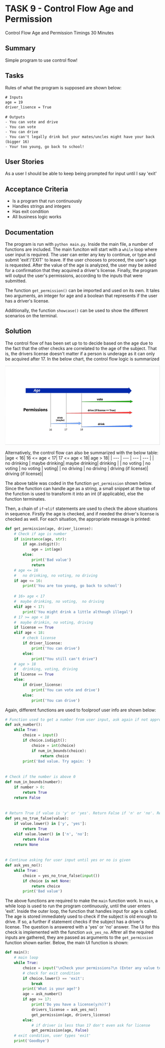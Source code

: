 # TASK 9 - Control Flow Age and Permission
Control Flow Age and Permission
Timings
30 Minutes

## Summary
Simple program to use control flow!

## Tasks
Rules of what the program is supposed are shown below:
```
# Inputs
age = 19
driver_lisence = True

# Outputs
- You can vote and drive
- You can vote
- You can drive
- You can't legally drink but your mates/uncles might have your back (bigger 16)
- Your too young, go back to school!
```

## User Stories
As a user I should be able to keep being prompted for input until I say 'exit'

## Acceptance Criteria
* Is a program that run continuously
* Handles strings and integers
* Has exit condition
* All business logic works

## Documentation
The program is run with `python main.py`. Inside the main file, a number of functions are included. The  main funciton will start with a `while` loop
where user input is required. The user can enter any key to continue, or type and submit 'exit'/'EXIT' to leave.
If the user chooses to proceed, the user's age is requested. After the value of the age is analyzed, the user may be asked for a confirmation that they acquired a driver's license.
Finally, the program will output the user's permissions, according to the inputs that were submitted.

The function `get_permission()` can be imported and used on its own. It tales two arguments, an integer for age and a boolean that represents if the user has a driver's license.

Additionally, the function `showcase()` can be used to show the different scenarios on the terminal.


## Solution
The control flow of has been set up to to decide based on the age due to the fact that the other checks are correlated to the age of the subject. 
That is, the drivers license doesn't matter if a person is underage as it can only be acquired after 17. 
In the below chart, the control flow logic is summarized

![Flow Control Diagram](control_flow_diagram.jpeg)

Alternatively, the control flow can also be summarized with the below table:
|age < 16| 16 <= age < 17| 17 <= age < 18| age > 18|
| ---     | ---           | ---           | ---   |
| no drinking | maybe drinking| maybe drinking| drinking |
| no voting | no voting | no voting | voting|
| no driving | no driving | driving (if license)| driving (if license)|

The above table was coded in the function `get_permission` shown below.
Since the function can handle age as a string, a small snippet at the top of the function is used to transform it into an int (if applicable), else the function terminates.

Then, a chain of `if`-`elif` statements are used to check the above situations in sequence. Firstly the age is checked, and if needed the driver's license is checked as well.
For each situation, the appropriate message is printed:

```python
def get_permission(age, driver_license):
    # Check if age is number
    if isinstance(age, str):
        if age.isdigit():
            age = int(age)
        else:
            print('Bad value')
            return
    # age <= 16
    #   no drinking, no voting, no driving
    if age <= 16:
        print('You are too young, go back to school')

    # 16> age < 17
    #  maybe drinking, no voting,  no driving 
    elif age < 17:
        print('You might drink a little although illegal')
    # 17 >= age < 18
    #  maybe drinkin, no voting, driving 
    if license == True
    elif age < 18:
        # check license
        if driver_license:
            print('You can drive')
        else:
            print("You still can't drive")
    # age > 18
    #   drinking, voting, driving 
    if license == True
    else:
        if driver_license:
            print('You can vote and drive')
        else:
            print('You can drive')
```

Again, different functions are used to foolproof user info are shown below:
```python
# Function used to get a number from user input, ask again if not appropriate and return it as integer
def ask_number():
    while True:
        choice = input()
        if choice.isdigit():
            choice = int(choice)
            if num_in_bounds(choice):
                return choice
        print('Bad value. Try again: ')


# Check if the number is above 0
def num_in_bounds(number):
    if number > 0:
        return True
    return False


# Return True if value is 'y' or 'yes'. Return False if 'n' or 'no'. Return None otherwise
def yes_no_true_false(value):
    if value.lower() in ['y', 'yes']:
        return True
    elif value.lower() in ['n', 'no']:
        return False
    return None


# Continue asking for user input until yes or no is given
def ask_yes_no():
    while True:
        choice = yes_no_true_false(input())
        if choice is not None:
            return choice
        print('Bad value')
```

The above functions are required to make the `main` function work. In `main`, a while loop is used to run the program continuously, until the
user enters 'exit'. Inside the outer loop, the function that handles input for age is called.
The age is stored immediately used to check if the subject is old enough to drive. If so, a further if statement checks if the subject has a driver's license.
The question is answered with a 'yes' or 'no' answer. The UI for this check is implemented with the function `ask_yes_no`.
Aftrer all the required inputs are gathered, they are passed as arguments to the `get_permission` function shown earlier.
Below, the main UI function is shown:
```python
def main():
    # main loop
    while True:
        choice = input("\nCheck your permissions?\n (Enter any value to continue, or enter 'exit' to quit)\n")
        # check for exit condition
        if choice.lower() == 'exit':
            break
        print('What is your age?')
        age = ask_number()
        if age >= 17:
            print('Do you have a license(y/n)?')
            drivers_license = ask_yes_no()
            get_permission(age, drivers_license)
        else:
            # if driver is less than 17 don't even ask for license
            get_permission(age, False)
    # exit condition, user types 'exit'
    print('Goodbye')
```
